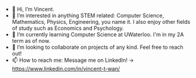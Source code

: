 - 👋 Hi, I’m Vincent.
- 👀 I’m interested in anything STEM related: Computer Science, Mathematics, Physics, Engineering, you name it. I also enjoy other fields of study such as Economics and Psychology.
- 🌱 I’m currently learning Computer Science at UWaterloo. I'm in my 2A term as of now.
- 💞️ I’m looking to collaborate on projects of any kind. Feel free to reach out!
- 📫 How to reach me: Message me on LinkedIn! -> https://www.linkedin.com/in/vincent-t-wan/

<!---
vincent-t-wan/vincent-t-wan is a ✨ special ✨ repository because its `README.md` (this file) appears on your GitHub profile.
You can click the Preview link to take a look at your changes.
--->
